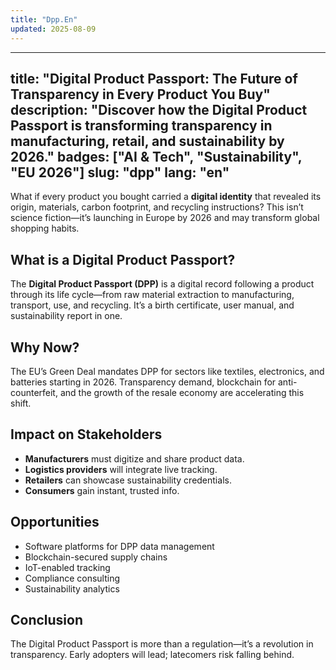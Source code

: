 ```yaml
---
title: "Dpp.En"
updated: 2025-08-09
---
```


---
title: "Digital Product Passport: The Future of Transparency in Every Product You Buy"
description: "Discover how the Digital Product Passport is transforming transparency in manufacturing, retail, and sustainability by 2026."
badges: ["AI & Tech", "Sustainability", "EU 2026"]
slug: "dpp"
lang: "en"
---

What if every product you bought carried a **digital identity** that revealed its origin, materials, carbon footprint, and recycling instructions? This isn’t science fiction—it’s launching in Europe by 2026 and may transform global shopping habits.

## What is a Digital Product Passport?
The **Digital Product Passport (DPP)** is a digital record following a product through its life cycle—from raw material extraction to manufacturing, transport, use, and recycling. It’s a birth certificate, user manual, and sustainability report in one.

## Why Now?
The EU’s Green Deal mandates DPP for sectors like textiles, electronics, and batteries starting in 2026. Transparency demand, blockchain for anti-counterfeit, and the growth of the resale economy are accelerating this shift.

## Impact on Stakeholders
- **Manufacturers** must digitize and share product data.
- **Logistics providers** will integrate live tracking.
- **Retailers** can showcase sustainability credentials.
- **Consumers** gain instant, trusted info.

## Opportunities
- Software platforms for DPP data management  
- Blockchain-secured supply chains  
- IoT-enabled tracking  
- Compliance consulting  
- Sustainability analytics

## Conclusion
The Digital Product Passport is more than a regulation—it’s a revolution in transparency. Early adopters will lead; latecomers risk falling behind.
